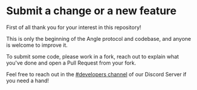 # Submit a change or a new feature

First of all thank you for your interest in this repository!

This is only the beginning of the Angle protocol and codebase, and anyone is welcome to improve it.

To submit some code, please work in a fork, reach out to explain what you've done and open a Pull Request from your fork.

Feel free to reach out in the [#developers channel](https://discord.gg/uQHAMy7w) of our Discord Server if you need a hand!
